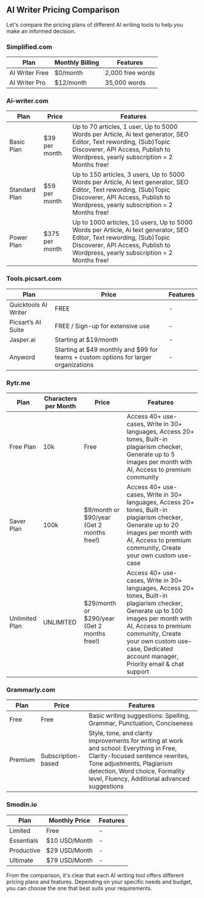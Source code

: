 ## AI Writer Pricing Comparison

Let's compare the pricing plans of different AI writing tools to help you make an informed decision.

### Simplified.com

| Plan          | Monthly Billing | Features       |
|---------------|-----------------|----------------|
| AI Writer Free| $0/month        | 2,000 free words|
| AI Writer Pro | $12/month       | 35,000 words   |

### Ai-writer.com

| Plan          | Price           | Features       |
|---------------|-----------------|----------------|
| Basic Plan    | $39 per month   | Up to 70 articles, 1 user, Up to 5000 Words per Article, Ai text generator, SEO Editor, Text rewording, (Sub)Topic Discoverer, API Access, Publish to Wordpress, yearly subscription = 2 Months free!|
| Standard Plan | $59 per month   | Up to 150 articles, 3 users, Up to 5000 Words per Article, Ai text generator, SEO Editor, Text rewording, (Sub)Topic Discoverer, API Access, Publish to Wordpress, yearly subscription = 2 Months free!|
| Power Plan    | $375 per month  | Up to 1000 articles, 10 users, Up to 5000 Words per Article, Ai text generator, SEO Editor, Text rewording, (Sub)Topic Discoverer, API Access, Publish to Wordpress, yearly subscription = 2 Months free!|

### Tools.picsart.com

| Plan          | Price           | Features       |
|---------------|-----------------|----------------|
| Quicktools AI Writer | FREE       | -              |
| Picsart’s AI Suite   | FREE / Sign-up for extensive use | - |
| Jasper.ai           | Starting at $19/month | - |
| Anyword             | Starting at $49 monthly and $99 for teams + custom options for larger organizations | - |

### Rytr.me

| Plan          | Characters per Month | Price       | Features       |
|---------------|----------------------|-------------|----------------|
| Free Plan     | 10k                  | Free        | Access 40+ use-cases, Write in 30+ languages, Access 20+ tones, Built-in plagiarism checker, Generate up to 5 images per month with AI, Access to premium community|
| Saver Plan    | 100k                 | $9/month or $90/year (Get 2 months free!) | Access 40+ use-cases, Write in 30+ languages, Access 20+ tones, Built-in plagiarism checker, Generate up to 20 images per month with AI, Access to premium community, Create your own custom use-case|
| Unlimited Plan| UNLIMITED            | $29/month or $290/year (Get 2 months free!) | Access 40+ use-cases, Write in 30+ languages, Access 20+ tones, Built-in plagiarism checker, Generate up to 100 images per month with AI, Access to premium community, Create your own custom use-case, Dedicated account manager, Priority email & chat support|

### Grammarly.com

| Plan          | Price           | Features       |
|---------------|-----------------|----------------|
| Free          | Free            | Basic writing suggestions: Spelling, Grammar, Punctuation, Conciseness|
| Premium       | Subscription-based | Style, tone, and clarity improvements for writing at work and school: Everything in Free, Clarity-focused sentence rewrites, Tone adjustments, Plagiarism detection, Word choice, Formality level, Fluency, Additional advanced suggestions|

### Smodin.io

| Plan          | Monthly Price   | Features       |
|---------------|-----------------|----------------|
| Limited       | Free            | -              |
| Essentials    | $10 USD/Month   | -              |
| Productive    | $29 USD/Month   | -              |
| Ultimate      | $79 USD/Month   | -              |

From the comparison, it's clear that each AI writing tool offers different pricing plans and features. Depending on your specific needs and budget, you can choose the one that best suits your requirements.